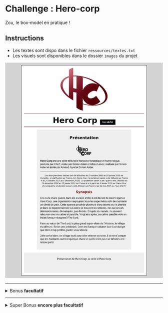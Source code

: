 # Challenge : Hero-corp

Zou, le box-model en pratique !


## Instructions

- Les textes sont dispo dans le fichier `ressources/textes.txt`
- Les visuels sont disponibles dans le dossier `images` du projet

![resultat](ressources/resultat.png)

---

<details>
<summary>
  Bonus <strong>facultatif</strong>
</summary>

## BONUS

- Utiliser la font Oswald pour garantir le rendu des titres, un tour sur [Google fonts](https://fonts.google.com/) devrait vous aider - C'est à vous de trouver comment faire :)
- Afficher la liste des acteurs

![resultat](ressources/resultat-bonus.png)

</details>

---

<details>
  
<summary>
  Super Bonus <strong>encore plus facultatif</strong>
</summary>

## SUPER BONUS

- Un lien vers un site distant doit être placé sur chaque acteur, le lien doit s'ouvrir dans une page différente 
- Les liens survolés doivent réagir (fond et couleur en respectant l'arrondi)
- Gérer les blocs d'images 

![resultat](ressources/resultat-super-bonus.png)
  
</details>


